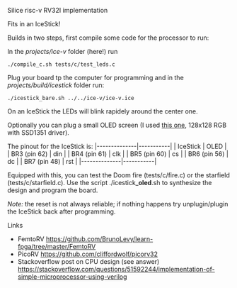 Silice risc-v RV32I implementation

Fits in an IceStick!

Builds in two steps, first compile some code for the processor to run:

In the *projects/ice-v* folder (here!) run
```
./compile_c.sh tests/c/test_leds.c
```

Plug your board tp the computer for programming and in the *projects/build/icestick* folder run:
```
./icestick_bare.sh ../../ice-v/ice-v.ice
```

On an IceStick the LEDs will blink rapidely around the center one.

Optionally you can plug a small OLED screen (I used [this one](https://www.waveshare.com/1.5inch-rgb-oled-module.htm), 128x128 RGB with SSD1351 driver).

The pinout for the IceStick is:
|--------------|-----------|
| IceStick     | OLED      |
| BR3 (pin 62) | din       |
| BR4 (pin 61) | clk       |
| BR5 (pin 60) | cs        |
| BR6 (pin 56) | dc        |
| BR7 (pin 48) | rst       |
|--------------|-----------|

Equipped with this, you can test the Doom fire (tests/c/fire.c) or the starfield
(tests/c/starfield.c). Use the script ./icestick_**oled**.sh to synthesize the
design and program the board.


*Note:* the reset is not always reliable; if nothing happens try unplugin/plugin
the IceStick back after programming.

Links

* FemtoRV https://github.com/BrunoLevy/learn-fpga/tree/master/FemtoRV
* PicoRV  https://github.com/cliffordwolf/picorv32
* Stackoverflow post on CPU design (see answer) https://stackoverflow.com/questions/51592244/implementation-of-simple-microprocessor-using-verilog
